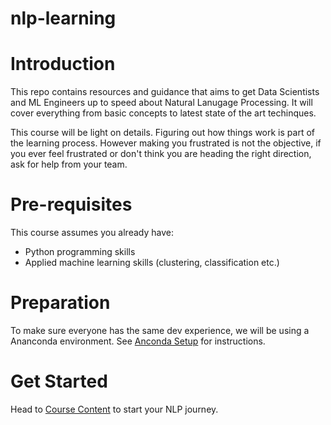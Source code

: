 # nlp-learning

# Introduction
This repo contains resources and guidance that aims to get Data Scientists and ML Engineers up to speed about Natural Lanugage Processing. It will cover everything from basic concepts to latest state of the art techinques. 

This course will be light on details. Figuring out how things work is part of the learning process. However making you frustrated is not the objective, if you ever feel frustrated or don't think you are heading the right direction, ask for help from your team. 

# Pre-requisites
This course assumes you already have: 
- Python programming skills
- Applied machine learning skills (clustering, classification etc.)

# Preparation
To make sure everyone has the same dev experience, we will be using a Ananconda environment. See [Anconda Setup](docs/conda_setup.md) for instructions. 

# Get Started
Head to [Course Content](docs/course_content.md) to start your NLP journey. 
